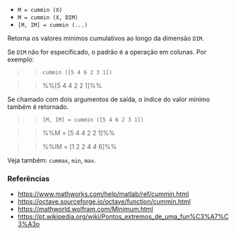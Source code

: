 * `M = cummin (X)`
* `M = cummin (X, DIM)`
* `[M, IM] = cummin (...)`

Retorna os valores mínimos cumulativos ao longo da dimensão `DIM`.

Se `DIM` não for especificado, o padrão é a operação em colunas. Por
exemplo:

>> `cummin ([5 4 6 2 3 1])`

>> %%[5 4 4 2 2 1]%%

Se chamado com dois argumentos de saída, o índice do valor mínimo
também é retornado.

>> `[M, IM] = cummin ([5 4 6 2 3 1])`

>> %%M = [5 4 4 2 2 1]%%

>> %%IM = [1 2 2 4 4 6]%%

Veja também: `cummax`, `min`, `max`.

### Referências

* https://www.mathworks.com/help/matlab/ref/cummin.html
* https://octave.sourceforge.io/octave/function/cummin.html
* https://mathworld.wolfram.com/Minimum.html
* https://pt.wikipedia.org/wiki/Pontos_extremos_de_uma_fun%C3%A7%C3%A3o
